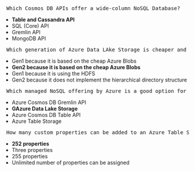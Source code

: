 
<pre> Which Cosmos DB APIs offer a wide-column NoSQL Database?</pre>
<ul>
	<li><b>Table and Cassandra API</b></li>
	<li> SQL (Core) API</li>
	<li> Gremlin API </li>
	<li> MongoDB API </li>
</ul>

<pre> Which generation of Azure Data LAke Storage is cheaper and why?</pre>
<ul>
	<li>Gen1 because it is based on the cheap Azure Blobs</li>
  <li> <b>Gen2 because it is based on the cheap Azure Blobs </b></li>
	<li> Gen1 because it is using the HDFS</li>
	<li> Gen2 because it does not implement the hierarchical directory structure </li>
</ul>



<pre> Which managed NoSQL offering by Azure is a good option for big data analytics with Hadoop</pre>
<ul>
	<li>Azure Cosmos DB Gremlin API</li>
  <li> <b>GAzure Data Lake Storage</b></li>
	<li>Azure Cosmos DB Table API</li>
	<li> Azure Table Storage </li>
</ul>



<pre> How many custom properties can be added to an Azure Table Storage entity</pre>
<ul>
  <li> <b>252 properties </b></li>
  <li> Three properties </li>
	<li> 255 properties</li>
	<li> Unlimited number of properties can be assigned</li>
</ul>
